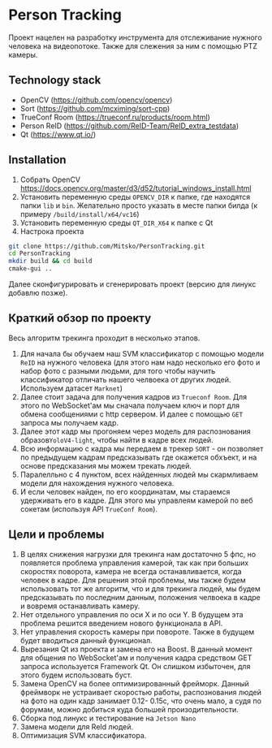 # Person Tracking

Проект нацелен на разработку инструмента для отслеживание нужного человека на видеопотоке. Также для слежения за ним с помощью PTZ камеры.

## Technology stack

- OpenCV (https://github.com/opencv/opencv)
- Sort (https://github.com/mcximing/sort-cpp)
- TrueConf Room (https://trueconf.ru/products/room.html)
- Person ReID (https://github.com/ReID-Team/ReID_extra_testdata)
- Qt (https://www.qt.io/)

## Installation

1) Собрать OpenCV https://docs.opencv.org/master/d3/d52/tutorial_windows_install.html
2) Установить переменную среды ```OPENCV_DIR``` к папке, где находятся папки ```lib``` и ```bin```. Желательно просто указать в месте папки билда (к примеру ```/build/install/x64/vc16```)
3) Установить переменную среды ```QT_DIR_X64``` к папке с Qt
4) Настрока проекта

```sh
git clone https://github.com/Mitsko/PersonTracking.git
cd PersonTracking
mkdir build && cd build
cmake-gui ..
```

Далее сконфигурировать и сгенерировать проект (версию для линукс добавлю позже).

## Краткий обзор по проекту

Весь алгоритм трекинга проходит в несколько этапов. 
1) Для начала бы обучаем наш SVM классификатор с помощью модели ```ReID``` на нужного человека (для этого нам надо несколько его фото и набор фото с разными людьми, для того чтобы научить классификатор отличать нашего челвоека от других людей. Используем датасет ```Marknet```)
2) Далее стоит задача для получения кадров из ```Trueconf Room```. Для этого по WebSocket'ам мы сначала получаем ключ и порт для обмена сообщениями с http сервером. И далее с помощью ```GET``` запроса мы получаем кадр. 
3) Далее этот кадр мы прогоняем через модель для распознования образов```YoloV4-light```, чтобы найти в кадре всех людей.
4) Всю информацию с кадра мы передаем в трекер ```SORT``` - он позволяет по предыдущем кадрам предсказывать где окажется обхъект, и на основе предсказания мы можем трекать людей.
5) Паралелльно с 4 пунктом, всех найденных людей мы скармливаем модели для нахождения нужного человека.
6) И если человек найден, по его координатам, мы стараемся удерживать его в кадре. Для этого мы управлеям камерой по веб сокетам (используя API ```TrueConf Room```).

## Цели и проблемы
1) В целях снижения нагрузки для трекинга нам достаточно 5 фпс, но появляется проблема управления камерой, так как при больших скоростях поворота, камера не всегда останавливается, когда человек в кадре. Для решения этой проблемы, мы также будем использовать тот же алгоритм, что и для трекинга людей, мы будем предсказывать по последним данным, положения челвоека в кадре и вовремя останавливать камеру.
2) Нет отдельного управления по оси Х и по оси Y. В будущем эта проблема решится введением нового функционала в API.
3) Нет управления скорость камеры при повороте. Также в будущем будет вводиться данный функционал.
4) Вырезания Qt из проекта и замена его на Boost. В данный момент для общения по WebSocket'ам и получения кадра средством GET запроса используется Framework Qt. Он слишком избыточен, для этого будем использовать буст.
5) Замена OpenCV на более оптимизированный фрейморк. Данный фреймворк не устраивает скоростью работы, распознования людей на фото на один кадр занимает 0.12- 0.15с, что очень мало, а судя по форумам, можно добиться куда большей произодительности.
6) Сборка под линукс и тестирование на ```Jetson Nano```
7) Замена модели для ReId людей. 
8) Оптимизация SVM  классификатора.


